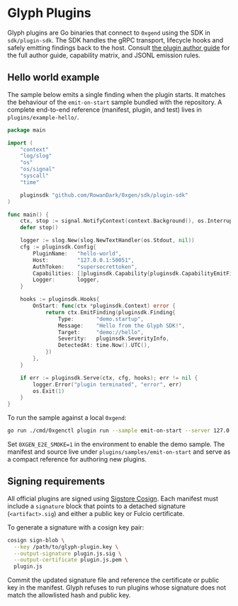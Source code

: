 # Glyph Plugins

Glyph plugins are Go binaries that connect to `0xgend` using the SDK in
`sdk/plugin-sdk`. The SDK handles the gRPC transport, lifecycle hooks and safely
emitting findings back to the host. Consult [the plugin author guide](https://rowandark.github.io/0xgen/plugins/)
for the full author guide, capability matrix, and JSONL emission rules.

## Hello world example

The sample below emits a single finding when the plugin starts. It matches the
behaviour of the `emit-on-start` sample bundled with the repository. A complete
end-to-end reference (manifest, plugin, and test) lives in
`plugins/example-hello/`.

```go
package main

import (
    "context"
    "log/slog"
    "os"
    "os/signal"
    "syscall"
    "time"

    pluginsdk "github.com/RowanDark/0xgen/sdk/plugin-sdk"
)

func main() {
    ctx, stop := signal.NotifyContext(context.Background(), os.Interrupt, syscall.SIGTERM)
    defer stop()

    logger := slog.New(slog.NewTextHandler(os.Stdout, nil))
    cfg := pluginsdk.Config{
        PluginName:   "hello-world",
        Host:         "127.0.0.1:50051",
        AuthToken:    "supersecrettoken",
        Capabilities: []pluginsdk.Capability{pluginsdk.CapabilityEmitFindings},
        Logger:       logger,
    }

    hooks := pluginsdk.Hooks{
        OnStart: func(ctx *pluginsdk.Context) error {
            return ctx.EmitFinding(pluginsdk.Finding{
                Type:       "demo.startup",
                Message:    "Hello from the Glyph SDK!",
                Target:     "demo://hello",
                Severity:   pluginsdk.SeverityInfo,
                DetectedAt: time.Now().UTC(),
            })
        },
    }

    if err := pluginsdk.Serve(ctx, cfg, hooks); err != nil {
        logger.Error("plugin terminated", "error", err)
        os.Exit(1)
    }
}
```

To run the sample against a local `0xgend`:

```bash
go run ./cmd/0xgenctl plugin run --sample emit-on-start --server 127.0.0.1:50051 --token supersecrettoken
```

Set `0XGEN_E2E_SMOKE=1` in the environment to enable the demo sample. The
manifest and source live under `plugins/samples/emit-on-start` and serve as a
compact reference for authoring new plugins.

## Signing requirements

All official plugins are signed using [Sigstore Cosign](https://docs.sigstore.dev/cosign/overview/).
Each manifest must include a `signature` block that points to a detached
signature (`<artifact>.sig`) and either a public key or Fulcio certificate.

To generate a signature with a cosign key pair:

```bash
cosign sign-blob \
  --key /path/to/glyph-plugin.key \
  --output-signature plugin.js.sig \
  --output-certificate plugin.js.pem \
  plugin.js
```

Commit the updated signature file and reference the certificate or public key in
the manifest. Glyph refuses to run plugins whose signature does not match the
allowlisted hash and public key.

